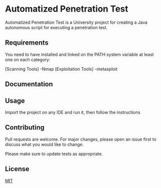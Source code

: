# Automatized Penetration Test

Automatized Penetration Test is a University project for creating a Java autonomous script for executing a penetration test.

## Requirements

You need to have installed and linked on the PATH system variable at least one on each category:

[Scanning Tools]
-Nmap
[Exploitation Tools]
-metasploit

## Documentation


## Usage

Import the project on any IDE and run it, then follow the instructions

## Contributing

Pull requests are welcome. For major changes, please open an issue first to discuss what you would like to change.

Please make sure to update tests as appropriate.

## License

[MIT](https://choosealicense.com/licenses/mit/)